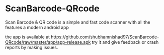 # ScanBarcode-QRcode
Scan Barcode &amp; QR code is a simple and fast code scanner with all the features a modern android app

the app is available at https://github.com/shubhamnishad97/ScanBarcode-QRcode/raw/master/app/app-release.apk
try it and give feedback or crash reports by making issues.
